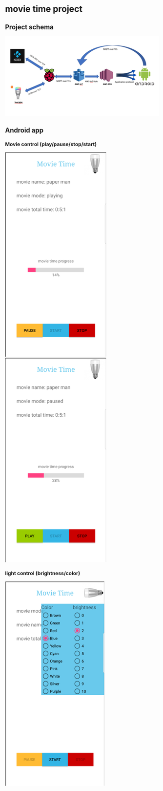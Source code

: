 # movie time project <br/>

## Project schema <br/>
![project schema](pictures/Picture1.png)<br/>

## Android app <br/>
### Movie control (play/pause/stop/start) <br/>
![alt text](pictures/Picture4.png)
![alt text](pictures/Picture5.png)<br/>
### light control (brightness/color) <br/>
![alt text](pictures/Picture3.png)<br/>
